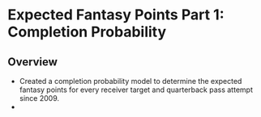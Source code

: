 # Expected Fantasy Points Part 1: Completion Probability

## Overview
* Created a completion probability model to determine the expected fantasy points for every receiver target and quarterback pass attempt since 2009.
* 
